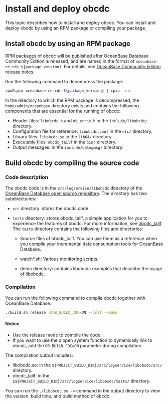 # Install and deploy obcdc

This topic describes how to install and deploy obcdc. You can install and deploy obcdc by using an RPM package or compiling your package. 

## Install obcdc by using an RPM package

RPM packages of obcdc will be published after OceanBase Database Community Edition is released, and are named in the format of `oceanbase-ce-cdc-${package_version}`. For details, see [OceanBase Community Edition release notes](https://github.com/oceanbase/oceanbase/releases). 

Run the following command to decompress the package:

```bash
rpm2cpio oceanbase-ce-cdc-${package_version} | cpio -idv
```

In the directory to which the RPM package is decompressed, the `home/admin/oceanbase` directory exists and contains the following components that are essential for the running of obcdc:

* Header files: `libobcdc.h` and `ob_errno.h` in the `include/libobcdc/` directory. 
* Configuration file for reference: `libobcdc.conf` in the `etc/` directory. 
* Library files: `libobcdc.so` in the `lib64/` directory. 
* Executable files: `obcdc_tailf` in the `bin/` directory. 
* Output messages: in the `include/oblogmsg/` directory. 

## Build obcdc by compiling the source code

### Code description

The obcdc code is in the `src/logservice/libobcdc` directory of the [OceanBase Database open source repository](https://github.com/oceanbase/oceanbase). The directory has two subdirectories:

* `src` directory: stores the obcdc code. 
* `tests` directory: stores obcdc_tailf, a simple application for you to experience the features of obcdc. For more information, see [obcdc_tailf](3.obcdc-tailf.md). The `tests` directory contains the following files and directories:

   * Source files of obcdc_tailf. You can use them as a reference when you compile your incremental data consumption tools for OceanBase Database. 

   * watch\*.sh: Various monitoring scripts. 

   * demo directory: contains libobcdc examples that describe the usage of libobcdc. 

### Compilation

You can run the following command to compile obcdc together with OceanBase Database:

```bash
./build.sh release -DOB_BUILD_CDC=ON --init --make
```

  <main id="notice" type='notice'>
    <h4>Notice</h4>
    <ul>
    <li>Use the release mode to compile the code. </li>
    <li>If you want to use the dlopen system function to dynamically link to obcdc, add the <code>OB_BUILD_CDC=ON</code> parameter during compilation. </li>
    </ul>
  </main>

The compilation output includes:

* libobcdc.so: in the `${PROJECT_BUILD_DIR}/src/logservice/libobcdc/src/` directory. 
* obcdc_tailf: in the `$${PROJECT_BUILD_DIR}/src/logservice/libobcdc/tests/` directory. 

You can run the `./libobcdc.so -v` command in the output directory to view the version, build time, and build method of obcdc. 
